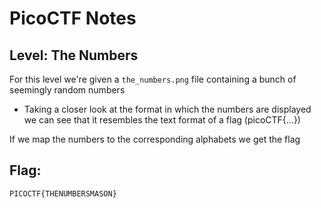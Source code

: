 # PicoCTF Notes
## Level: The Numbers

For this level we're given a `the_numbers.png` file containing a bunch of seemingly random numbers

* Taking a closer look at the format in which the numbers are displayed we can see that it resembles the text format of a flag (picoCTF{...})

If we map the numbers to the corresponding alphabets we get the flag

## Flag:
``` PICOCTF{THENUMBERSMASON} ```